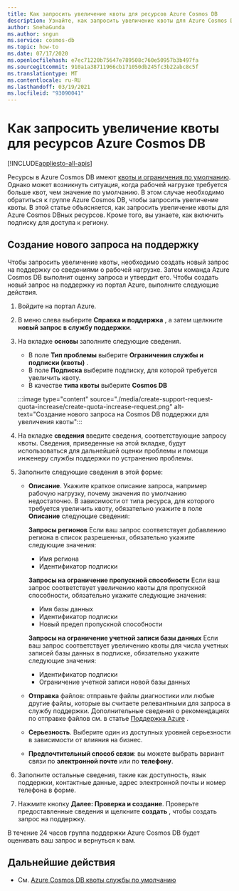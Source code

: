 ```yaml
---
title: Как запросить увеличение квоты для ресурсов Azure Cosmos DB
description: Узнайте, как запросить увеличение квоты для Azure Cosmos DBных ресурсов. Кроме того, вы узнаете, как включить подписку для доступа к региону.
author: SnehaGunda
ms.author: sngun
ms.service: cosmos-db
ms.topic: how-to
ms.date: 07/17/2020
ms.openlocfilehash: e7ec71220b75647e789508c760e50957b3b497fa
ms.sourcegitcommit: 910a1a38711966cb171050db245fc3b22abc8c5f
ms.translationtype: MT
ms.contentlocale: ru-RU
ms.lasthandoff: 03/19/2021
ms.locfileid: "93090041"
---
```

# <a name="how-to-request-quota-increase-for-azure-cosmos-db-resources"></a>Как запросить увеличение квоты для ресурсов Azure Cosmos DB
[!INCLUDE[appliesto-all-apis](includes/appliesto-all-apis.md)]

Ресурсы в Azure Cosmos DB имеют [квоты и ограничения по умолчанию](concepts-limits.md). Однако может возникнуть ситуация, когда рабочей нагрузке требуется больше квот, чем значение по умолчанию. В этом случае необходимо обратиться к группе Azure Cosmos DB, чтобы запросить увеличение квоты. В этой статье объясняется, как запросить увеличение квоты для Azure Cosmos DBных ресурсов. Кроме того, вы узнаете, как включить подписку для доступа к региону.

## <a name="create-a-new-support-request"></a>Создание нового запроса на поддержку

Чтобы запросить увеличение квоты, необходимо создать новый запрос на поддержку со сведениями о рабочей нагрузке. Затем команда Azure Cosmos DB выполнит оценку запроса и утвердит его. Чтобы создать новый запрос на поддержку из портал Azure, выполните следующие действия.

1. Войдите на портал Azure.

1. В меню слева выберите **Справка и поддержка** , а затем щелкните **новый запрос в службу поддержки**.

1. На вкладке **основы** заполните следующие сведения.

   * В поле **Тип проблемы** выберите **Ограничения службы и подписки (квоты)** .
   * В поле **Подписка** выберите подписку, для которой требуется увеличить квоту.
   * В качестве **типа квоты** выберите **Cosmos DB**

   :::image type="content" source="./media/create-support-request-quota-increase/create-quota-increase-request.png" alt-text="Создание нового запроса на Cosmos DB поддержки для увеличения квоты":::

1. На вкладке **сведения** введите сведения, соответствующие запросу квоты. Сведения, приведенные на этой вкладке, будут использоваться для дальнейшей оценки проблемы и помощи инженеру службы поддержки по устранению проблемы.

1. Заполните следующие сведения в этой форме:

   * **Описание**. Укажите краткое описание запроса, например рабочую нагрузку, почему значения по умолчанию недостаточно. В зависимости от типа ресурса, для которого требуется увеличить квоту, обязательно укажите в поле **Описание** следующие сведения:

     **Запросы регионов** Если ваш запрос соответствует добавлению региона в список разрешенных, обязательно укажите следующие значения:

        * Имя региона
        * Идентификатор подписки

     **Запросы на ограничение пропускной способности** Если ваш запрос соответствует увеличению квоты для пропускной способности, обязательно укажите следующие значения:

        * Имя базы данных
        * Идентификатор подписки
        * Новый предел пропускной способности

     **Запросы на ограничение учетной записи базы данных** Если ваш запрос соответствует увеличению квоты для числа учетных записей базы данных в подписке, обязательно укажите следующие значения:

       * Идентификатор подписки
       * Ограничение учетной записи новой базы данных

   * **Отправка** файлов: отправьте файлы диагностики или любые другие файлы, которые вы считаете релевантными для запроса в службу поддержки. Дополнительные сведения о рекомендациях по отправке файлов см. в статье [Поддержка Azure]( ../azure-portal/supportability/how-to-manage-azure-support-request.md#upload-files) .

   * **Серьезность**. Выберите один из доступных уровней серьезности в зависимости от влияния на бизнес.

   * **Предпочтительный способ связи**: вы можете выбрать вариант связи по **электронной почте** или по **телефону**.

1. Заполните остальные сведения, такие как доступность, язык поддержки, контактные данные, адрес электронной почты и номер телефона в форме.

1. Нажмите кнопку **Далее: Проверка и создание**. Проверьте предоставленные сведения и щелкните **создать** , чтобы создать запрос на поддержку.

В течение 24 часов группа поддержки Azure Cosmos DB будет оценивать ваш запрос и вернуться к вам.

## <a name="next-steps"></a>Дальнейшие действия

* См. [Azure Cosmos DB квоты службы по умолчанию](concepts-limits.md)
